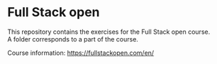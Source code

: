 # Full Stack open

This repository contains the exercises for the Full Stack open course.\
A folder corresponds to a part of the course.

Course information: https://fullstackopen.com/en/
